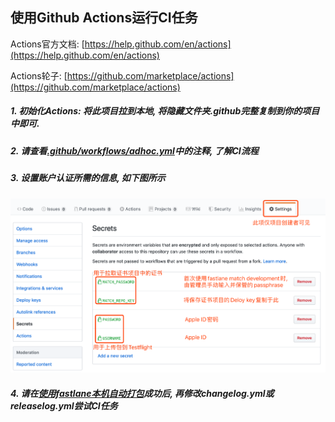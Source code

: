 ## 使用Github Actions运行CI任务
Actions官方文档: [https://help.github.com/en/actions](https://help.github.com/en/actions)

Actions轮子: [https://github.com/marketplace/actions](https://github.com/marketplace/actions)
##### 1. 初始化Actions: 将此项目拉到本地, 将隐藏文件夹.github完整复制到你的项目中即可.
##### 2. 请查看[.github/workflows/adhoc.yml](https://github.com/AtlasXV/ios-template/blob/master/.github/workflows/adhoc.yml)中的注释, 了解CI流程
##### 3. 设置账户认证所需的信息, 如下图所示
![screenshot_actions_secret](./screenshot_actions_secret.png)
##### 4. 请在[使用fastlane本机自动打包](https://github.com/AtlasXV/ios-template/blob/master/Usage/Usage_1_Fastlane.md)成功后, 再修改changelog.yml或releaselog.yml尝试CI任务
